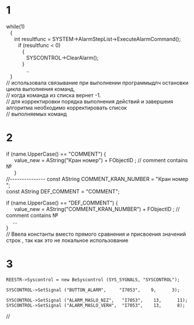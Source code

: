 # 1
	
 while(1)   
    &ensp; {   
   &ensp; &ensp; int resultfunc = SYSTEM->AlarmStepList->ExecuteAlarmCommand();   
   &ensp; &ensp; &ensp; if (resultfunc < 0)  
   &ensp; &ensp; &ensp; &ensp; {  
   &ensp; &ensp; &ensp; &ensp; &ensp;   SYSCONTROL->ClearAlarm();  
   &ensp; &ensp; &ensp; &ensp;  }  
&ensp; &ensp; &ensp; &ensp; &ensp; ..  
&ensp; }  
// использовала связывание при выполнении программыдлч остановки цикла выполнения команд,  
// когда команда из списка вернет -1.  
// для корректировки порядка выполнения действий и завершеия алгоритма необходимо корректировать список  
// выполняемых команд  

# 2
if (name.UpperCase() == "COMMENT") {  
  &ensp; &ensp; value_new = AString("Кран номер") + FObjectID ;  // comment contains  №<number>  
   &ensp; &ensp;
   }  
  //--------------- 
  const AString COMMENT_KRAN_NUMBER  = "Кран номер ";  
  const AString DEF_COMMENT  = "COMMENT";  
    
  if (name.UpperCase() == "DEF_COMMENT") {   
  &ensp; &ensp; value_new = AString("COMMENT_KRAN_NUMBER") + FObjectID ;  // comment contains  №<number>    
   &ensp; &ensp;...  
   }    
// Ввела константы вместо прямого сравнения и присвоения значений строк , так как это не локальное использование  

# 3 
 	REESTR->Syscontrol = new BeSyscontrol (SYS_SYGNALS, "SYSCONTROL");

	SYSCONTROL->SetSignal ("BUTTON_ALARM",     "I7053",    9,      3);

	SYSCONTROL->SetSignal ("ALARM_MASLO_NIZ",   "I7053",    13,      11);
	SYSCONTROL->SetSignal ("ALARM_MASLO_VERH",  "I7053",    13,      8);
 //
 
